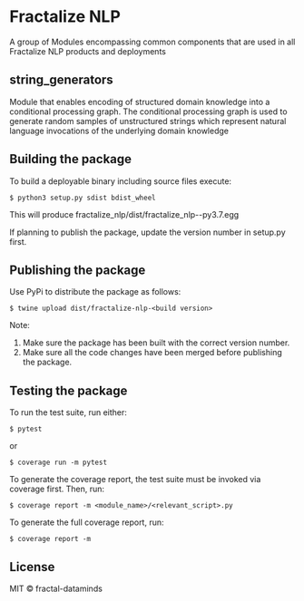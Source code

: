 # Fractalize NLP
A group of Modules encompassing common components that are used in all Fractalize NLP products and deployments

## string_generators
Module that enables encoding of structured domain knowledge into a conditional processing graph. The conditional
processing graph is used to generate random samples of unstructured strings which represent natural language
invocations of the underlying domain knowledge

## Building the package
To build a deployable binary including source files execute:
```console
$ python3 setup.py sdist bdist_wheel
```
This will produce fractalize_nlp/dist/fractalize_nlp-<version>-py3.7.egg

If planning to publish the package, update the version number in setup.py first. 

## Publishing the package
Use PyPi to distribute the package as follows: 

```console
$ twine upload dist/fractalize-nlp-<build version>
```
Note: 
1. Make sure the package has been built with the correct version number. 
2. Make sure all the code changes have been merged before publishing the package.

## Testing the package
To run the test suite, run either:
```console
$ pytest 
```
or
```console
$ coverage run -m pytest
```
To generate the coverage report, the test suite must be invoked via coverage first. Then, run:
```console
$ coverage report -m <module_name>/<relevant_script>.py
```
To generate the full coverage report, run:
```console
$ coverage report -m
```
## License
MIT © fractal-dataminds

